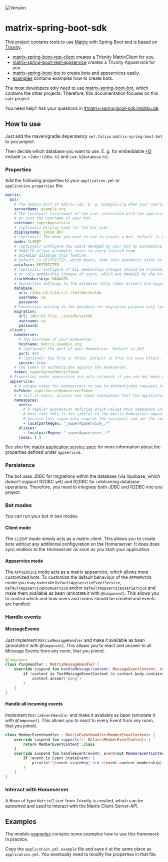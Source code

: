 ![Version](https://maven-badges.herokuapp.com/maven-central/net.folivo/matrix-spring-boot-bot/badge.svg)

# matrix-spring-boot-sdk

This project contains tools to use [Matrix](https://matrix.org/) with Spring Boot and is based
on [Trixnity](https://gitlab.com/benkuly/trixnity).

* [matrix-spring-boot-rest-client](./matrix-spring-boot-rest-client) creates a Trixnity MatrixClient for you.
* [matrix-spring-boot-rest-appservice](./matrix-spring-boot-rest-appservice) creates a Trixnity Appservice for you.
* [matrix-spring-boot-bot](./matrix-spring-boot-bot) to create bots and appservices easily.
* [examples](./examples) contains examples how to create bots.

The most developers only need to use [matrix-spring-boot-bot](./matrix-spring-boot-bot), which contains the other
projects. Therefore, this documentation focuses on this sub-project.

You need help? Ask your questions
in [#matrix-spring-boot-sdk:imbitbu.de](https://matrix.to/#/#matrix-spring-boot-sdk:imbitbu.de).

## How to use

Just add the maven/gradle dependency `net.folivo:matrix-spring-boot-bot` to you project.

Then decide which database you want to use. E. g. for embeddable [H2](h2database.com) include `io.r2dbc:r2dbc-h2`
and `com.h2database:h2`.

### Properties

Add the following properties to your `application.yml` or `application.properties` file:

```yaml
matrix:
  bot:
    # The domain-part of matrix-ids. E. g. example.org when your userIds look like @unicorn:example.org
    serverName: example.org
    # The localpart (username) of the user associated with the application service
    # or just the username of your bot.
    username: superAppservice
    # (optional) Display name for the bot user.
    displayname: SUPER BOT
    # (optional) The mode you want to use to create a bot. Default is CLIENT. The other is APPSERVICE.
    mode: CLIENT
    # (optional) Configure how users managed by your bot do automatically join rooms.
    # ENABLED allows automatic joins to every invited room.
    # DISABLED disables this feature.
    # Default is RESTRICTED, which means, that only automatic joins to serverName are allowed.
    autoJoin: RESTRICTED
    # (optional) Configure if ALL membership changes should be tracked/saved with help of MatrixAppserviceRoomService 
    # or only membership changes of users, which are MANAGED by the bridge. Default is ALL (no tracking/saving).
    trackMembership: MANAGED
    # Connection settings to the database (only r2dbc drivers are supported)
    database:
      url: r2dbc:h2:file:///./testdb/testdb
      username: sa
      password:
    # Connection setting to the database for migration purpose only (only jdbc drivers ar supported)
    migration:
      url: jdbc:h2:file:./testdb/testdb
      username: sa
      password:
  client:
    homeServer:
      # The hostname of your Homeserver.
      hostname: matrix.example.org
      # (optional) The port of your Homeserver. Default is 443.
      port: 443
      # (optional) Use http or https. Default is true (so uses https).
      secure: true
    # The token to authenticate against the Homeserver.
    token: superSecretMatrixToken
  # Properties under appservice are only relevant if you use bot mode APPSERVICE.
  appservice:
    # A unique token for Homeservers to use to authenticate requests to application services.
    hsToken: superSecretHomeserverToken
    # A list of users, aliases and rooms namespaces that the application service controls.
    namespaces:
      users:
        # A regular expression defining which values this namespace includes.
        # Note that this is not similar to the matrix homeserver appservice config,
        # because this regex only regards the localpart and not the complete matrix id.
        - localpartRegex: "_superAppservice_.*"
      aliases:
        - localpartRegex: "_superAppservice_.*"
      rooms: [ ]
```

See also the [matrix application service spec](https://matrix.org/docs/spec/application_service/r0.1.2#registration)
for more information about the properties defined under `appservice`.

### Persistence

The bot uses JDBC for migrations within the database (via liquibase, which doesn't support R2DBC yet) and R2DBC for
unblocking database operations. Therefore, you need to integrate both JDBC and R2DBC into you project.

### Bot modes

You can run your bot in two modes.

#### Client mode

The `CLIENT` mode simply acts as a matrix client. This allows you to create bots without any additional configuration on
the Homerserver. It does does sync endless to the Homeserver as soon as you start your application.

#### Appservice mode

The `APPSERVICE` mode acts as a matrix appservice, which allows more customized bots. To customize the default behaviour
of the `APPSERVICE` mode you may override `DefaultAppserviceEventService`,  `DefaultAppserviceRoomService`
and/or `DefaultAppserviceUserService` and make them available as bean (annotate it with `@Component`). This allows you
to control which and how users and rooms should be created and events are handled.

### Handle events

#### MessageEvents

Just implement `MatrixMessageHandler` and make it available as bean (annotate it with `@Component`). This allows you to
react and answer to all Message Events from any room, that you joined.

```kotlin
@Component
class PingHandler : MatrixMessageHandler {
    override suspend fun handleMessage(content: MessageEventContent, context: MessageContext) {
        if (content is TextMessageEventContent && content.body.contains("ping")) {
            context.answer("pong")
        }
    }
}
```

#### Handle all incoming events

Implement `MatrixEventHandler` and make it available as bean (annotate it with `@Component`). This allows you to react
to every Event from any room, that you joined.

```kotlin
class MemberEventHandler : MatrixEventHandler<MemberEventContent> {
    override suspend fun supports(): KClass<MemberEventContent> {
        return MemberEventContent::class
    }
    override suspend fun handleEvent(event: Event<out MemberEventContent>) {
        if (event is Event.StateEvent) {
            println("${event.stateKey} did ${event.content.membership} in room ${event.roomId}")
        }
    }
}
```

### Interact with Homeserver

A Bean of type `MatrixClient` from Trixnity is created, which can be autowired and used to interact with the Matrix
Client-Server-API.

## Examples

The module [examples](./examples) contains some examples how to use this framework in practice.

Copy the `application.yml.example` file and save it at the same place as `application.yml`. You eventually need to
modify the properties in that file.
